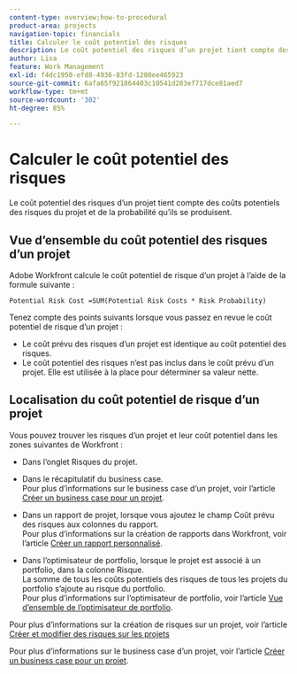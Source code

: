 ```yaml
---
content-type: overview;how-to-procedural
product-area: projects
navigation-topic: financials
title: Calculer le coût potentiel des risques
description: Le coût potentiel des risques d’un projet tient compte des coûts potentiels des risques du projet et de la probabilité qu’ils se produisent.
author: Lisa
feature: Work Management
exl-id: f4dc1950-efd8-4936-83fd-1280ee465923
source-git-commit: 6afa65f921864403c10541d283ef717dce81aed7
workflow-type: tm+mt
source-wordcount: '302'
ht-degree: 85%

---
```


# Calculer le coût potentiel des risques

Le coût potentiel des risques d’un projet tient compte des coûts potentiels des risques du projet et de la probabilité qu’ils se produisent.

## Vue d’ensemble du coût potentiel des risques d’un projet

Adobe Workfront calcule le coût potentiel de risque d’un projet à l’aide de la formule suivante :

```
Potential Risk Cost =SUM(Potential Risk Costs * Risk Probability)
```

Tenez compte des points suivants lorsque vous passez en revue le coût potentiel de risque d’un projet :

* Le coût prévu des risques d’un projet est identique au coût potentiel des risques.
* Le coût potentiel des risques n’est pas inclus dans le coût prévu d’un projet. Elle est utilisée à la place pour déterminer sa valeur nette.

## Localisation du coût potentiel de risque d’un projet

Vous pouvez trouver les risques d’un projet et leur coût potentiel dans les zones suivantes de Workfront :

* Dans l’onglet Risques du projet.
* Dans le récapitulatif du business case.\
  Pour plus d’informations sur le business case d’un projet, voir l’article [Créer un business case pour un projet](../../../manage-work/projects/define-a-business-case/create-business-case.md).
* Dans un rapport de projet, lorsque vous ajoutez le champ Coût prévu des risques aux colonnes du rapport.\
  Pour plus d’informations sur la création de rapports dans Workfront, voir l’article [Créer un rapport personnalisé](../../../reports-and-dashboards/reports/creating-and-managing-reports/create-custom-report.md).

* Dans l’optimisateur de portfolio, lorsque le projet est associé à un portfolio, dans la colonne Risque.\
  La somme de tous les coûts potentiels des risques de tous les projets du portfolio s’ajoute au risque du portfolio.\
  Pour plus d’informations sur l’optimisateur de portfolio, voir l’article [Vue d’ensemble de l’optimisateur de portfolio](../../../manage-work/portfolios/portfolio-optimizer/portfolio-optimizer-overview.md).

Pour plus d’informations sur la création de risques sur un projet, voir l’article [Créer et modifier des risques sur les projets](../../../manage-work/projects/define-a-business-case/create-edit-risks-on-projects.md)

Pour plus d’informations sur le business case d’un projet, voir l’article [Créer un business case pour un projet](../../../manage-work/projects/define-a-business-case/create-business-case.md).
